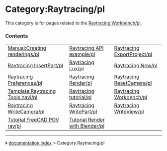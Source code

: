 # Category:Raytracing/pl
This category is for pages related to the [Raytracing Workbench/pl](Raytracing_Workbench/pl.md).

### Contents

|     |     |     |
| --- | --- | --- |
| [Manual:Creating renderings/pl](Manual_Creating_renderings/pl.md) | [Raytracing API example/pl](Raytracing_API_example/pl.md) | [Raytracing ExportProject/pl](Raytracing_ExportProject/pl.md) |
| [Raytracing InsertPart/pl](Raytracing_InsertPart/pl.md) | [Raytracing Lux/pl](Raytracing_Lux/pl.md) | [Raytracing New/pl](Raytracing_New/pl.md) |
| [Raytracing Preferences/pl](Raytracing_Preferences/pl.md) | [Raytracing Render/pl](Raytracing_Render/pl.md) | [Raytracing ResetCamera/pl](Raytracing_ResetCamera/pl.md) |
| [Template:Raytracing Tools navi/pl](Template_Raytracing_Tools_navi/pl.md) | [Raytracing tutorial/pl](Raytracing_tutorial/pl.md) | [Raytracing Workbench/pl](Raytracing_Workbench/pl.md) |
| [Raytracing WriteCamera/pl](Raytracing_WriteCamera/pl.md) | [Raytracing WritePart/pl](Raytracing_WritePart/pl.md) | [Raytracing WriteView/pl](Raytracing_WriteView/pl.md) |
| [Tutorial FreeCAD POV ray/pl](Tutorial_FreeCAD_POV_ray/pl.md) | [Tutorial Render with Blender/pl](Tutorial_Render_with_Blender/pl.md) |



---
⏵ [documentation index](../README.md) > Category:Raytracing/pl
